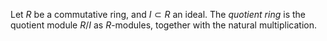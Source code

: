 Let $R$ be a commutative ring, and $I \subset R$ an ideal. The *quotient ring* is the quotient module $R / I$ as $R$-modules, together with the natural multiplication.
